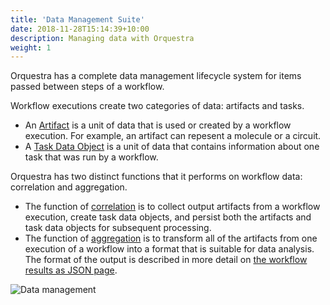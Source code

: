 ```yaml
---
title: 'Data Management Suite'
date: 2018-11-28T15:14:39+10:00
description: Managing data with Orquestra
weight: 1
---
```


Orquestra has a complete data management lifecycle system for items passed between steps of a workflow.

Workflow executions create two categories of data: artifacts and tasks.
- An [Artifact](data/artifacts/) is a unit of data that is used or created by a workflow execution. For example, an artifact can repesent a molecule or a circuit.
- A [Task Data Object](data/taskdataobjects/) is a unit of data that contains information about one task that was run by a workflow.

Orquestra has two distinct functions that it performs on workflow data: correlation and aggregation.
- The function of [correlation](data/correlation/) is to collect output artifacts from a workflow execution, create task data objects, and persist both the artifacts and task data objects for subsequent processing.
- The function of [aggregation](data/aggregation/) is to transform all of the artifacts from one execution of a workflow into a format that is suitable for data analysis. The format of the output is described in more detail on [the workflow results as JSON page](/data/json/).

![Data management](./img/dataintro4.png)